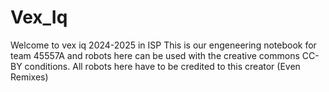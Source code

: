 # Vex_Iq
Welcome to vex iq 2024-2025 in ISP This is our engeneering notebook for team 45557A and robots here can be used with the creative commons CC-BY conditions. All robots here have to be credited to this creator (Even Remixes)
